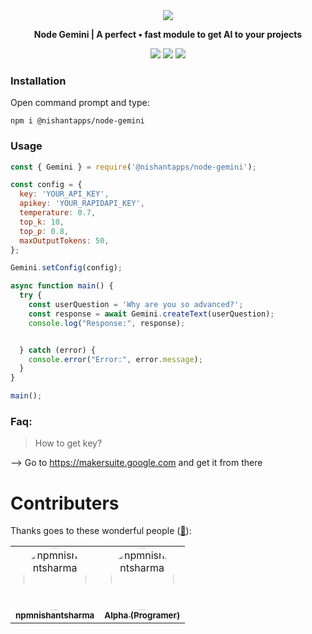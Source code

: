 <div align="center">
<img src="https://cdn.discordapp.com/attachments/1167774555415253042/1184819262196559872/node-gemini.png?ex=658d5bec&is=657ae6ec&hm=4a95f56450864e3679c9883b5244cb55eee304187d3f3eebffdca403666667d8&" >
    <p style="font-style:bold;"><b>Node Gemini | A perfect • fast module to get AI to your projects</b></p>
    <img src="https://github.com/nishantapps/node-gemini/actions/workflows/npm-publish.yml/badge.svg">
    <a href="https://discord.gg/Fnt6qDrJGQ"><img src="https://img.shields.io/discord/1167478609905205430?logo=discord&label=Discord"></a>
  <img src="https://uptime.betterstack.com/status-badges/v1/monitor/xm9u.svg">
</div>


### Installation

Open command prompt and type:
``` shell
npm i @nishantapps/node-gemini
```

### Usage

```js
const { Gemini } = require('@nishantapps/node-gemini');

const config = {
  key: 'YOUR_API_KEY',
  apikey: 'YOUR_RAPIDAPI_KEY',
  temperature: 0.7,
  top_k: 10,
  top_p: 0.8,
  maxOutputTokens: 50,
};

Gemini.setConfig(config);

async function main() {
  try {
    const userQuestion = 'Why are you so advanced?';
    const response = await Gemini.createText(userQuestion);
    console.log("Response:", response);


  } catch (error) {
    console.error("Error:", error.message);
  }
}

main();
```

### Faq:

>How to get key?

--> Go to https://makersuite.google.com and get it from there

# Contributers


Thanks goes to these wonderful people ([:hugs:](https://allcontributors.org/docs/en/emoji-key)):

<!-- ALL-CONTRIBUTORS-LIST:START - Do not remove or modify this section -->
<!-- prettier-ignore-start -->
<!-- markdownlint-disable -->
<table>
    <tbody>
        <tr>
            <td align="center">
    <a href="https://github.com/npmnishantsharma">
        <img style="border-radius:50%;" src="https://avatars.githubusercontent.com/u/99231654?v=4" width="100px;" alt="npmnishantsharma"/>
        <br />
        <sub><b>npmnishantsharma</b></sub>
    </a>
</td>
            <td align="center">
    <a href="https://github.com/Alpha5959">
        <img style="border-radius:50%;" src="https://avatars.githubusercontent.com/u/109584578?v=4" width="100px;" alt="npmnishantsharma"/>
        <br />
        <sub><b>Alpha (Programer)</b></sub>
    </a>
</td>
        </tr>
    </tbody>
</table>
